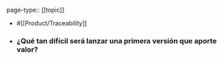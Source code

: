 page-type:: [[topic]]

- #[[Product/Traceability]]

- ### ¿Qué tan difícil será lanzar una primera versión que aporte valor?



